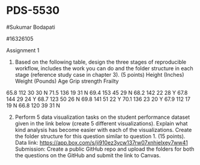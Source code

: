 # PDS-5530

#Sukumar Bodapati

#16326105

Assignment 1
1) Based on the following table, design the three stages of reproducible workflow, includes the work you
can do and the folder structure in each stage (reference study case in chapter 3). (5 points)
Height (Inches) Weight (Pounds) Age Grip strength Frailty


65.8 112 30 30 N
71.5 136 19 31 N
69.4 153 45 29 N
68.2 142 22 28 Y
67.8 144 29 24 Y
68.7 123 50 26 N
69.8 141 51 22 Y
70.1 136 23 20 Y
67.9 112 17 19 N
66.8 120 39 31 N


2) Perform 5 data visualization tasks on the student performance dataset given in the link below (create
5 different visualizations). Explain what kind analysis has become easier with each of the visualizations.
Create the folder structure for this question similar to question 1. (15 points).
Data link: https://app.box.com/s/ji910ez3ycw137rw07xnhielxey7ww41
Submission:
Create a public GitHub repo and upload the folders for both the questions on the GitHub and submit the
link to Canvas.
